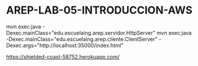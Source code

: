 # AREP-LAB-05-INTRODUCCION-AWS

mvn exec:java -Dexec.mainClass="edu.escuelaing.arep.servidor.HttpServer"
mvn exec:java -Dexec.mainClass="edu.escuelaing.arep.cliente.ClientServer" -Dexec.args="http://localhost:35000/index.html"

https://shielded-coast-58752.herokuapp.com/
